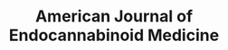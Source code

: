 ---
title: American Journal of Endocannabinoid Medicine 
description: AJEM is the first and only American medical authority committed to scientific study of the ECS, and to the evidence-based practice of Endocannabinoid Medicine. I designed, built, and deployed their website. 
link: https://ajendomed.com
live: true
skills: ['Graphic design', 'WordPress', 'WordPress themes', 'WordPress theme unit testing', 'HTML','CSS', 'JavaScript', 'PHP']
tags: project
weight: 28
---